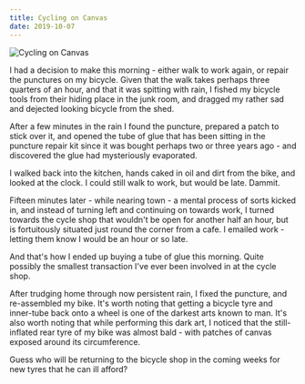 ```yaml
---
title: Cycling on Canvas
date: 2019-10-07
---
```


![Cycling on Canvas](https://source.unsplash.com/7QCBakMyDCE/1600x900)

I had a decision to make this morning - either walk to work again, or repair the punctures on my bicycle. Given that the walk takes perhaps three quarters of an hour, and that it was spitting with rain, I fished my bicycle tools from their hiding place in the junk room, and dragged my rather sad and dejected looking bicycle from the shed.

After a few minutes in the rain I found the puncture, prepared a patch to stick over it, and opened the tube of glue that has been sitting in the puncture repair kit since it was bought perhaps two or three years ago - and discovered the glue had mysteriously evaporated.

I walked back into the kitchen, hands caked in oil and dirt from the bike, and looked at the clock. I could still walk to work, but would be late. Dammit.

Fifteen minutes later - while nearing town - a mental process of sorts kicked in, and instead of turning left and continuing on towards work, I turned towards the cycle shop that wouldn't be open for another half an hour, but is fortuitously situated just round the corner from a cafe. I emailed work - letting them know I would be an hour or so late.

And that's how I ended up buying a tube of glue this morning. Quite possibly the smallest transaction I've ever been involved in at the cycle shop.

After trudging home through now persistent rain, I fixed the puncture, and re-assembled my bike. It's worth noting that getting a bicycle tyre and inner-tube back onto a wheel is one of the darkest arts known to man. It's also worth noting that while performing this dark art, I noticed that the still-inflated rear tyre of my bike was almost bald - with patches of canvas exposed around its circumference.

Guess who will be returning to the bicycle shop in the coming weeks for new tyres that he can ill afford?